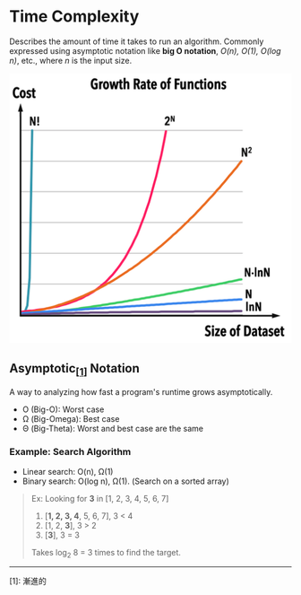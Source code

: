 # Time Complexity
Describes the amount of time it takes to run an algorithm. Commonly expressed using asymptotic notation like **big O notation**, *O(n), O(1), O(log n)*, etc., where *n* is the input size.

![Time Complexity](../images/time-complexity.png)

## Asymptotic<sub>[[1](#note1)]</sub> Notation
A way to analyzing how fast a program's runtime grows asymptotically.
- O (Big-O): Worst case
- Ω (Big-Omega): Best case
- Θ (Big-Theta): Worst and best case are the same

### Example: Search Algorithm
- Linear search: O(n), Ω(1)
- Binary search: O(log n), Ω(1). (Search on a sorted array)
> Ex: Looking for **3** in [1, 2, 3, 4, 5, 6, 7]  
>
> 1. [**1, 2, 3, 4**, 5, 6, 7],  3 < 4  
> 2. [1, 2, **3**], 3 > 2  
> 3. [**3**], 3 = 3  
>
> Takes log<sub>2</sub> 8 = 3 times to find the target.

---

<span id="note1">[1]: 漸進的</span>